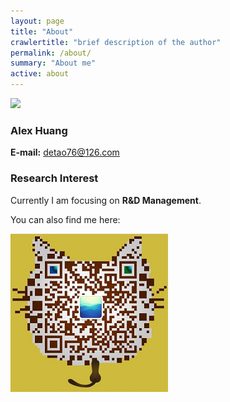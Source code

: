 ```yaml
---
layout: page
title: "About"
crawlertitle: "brief description of the author"
permalink: /about/
summary: "About me"
active: about
---
```


<img name='name_cn' style="width=100px; height:80px;"  src="{{ site.images }}/name_cn.png" />

### Alex Huang

**E-mail:** detao76@126.com


### Research Interest

Currently I am focusing on **R&D Management**.

You can also find me here:

![Alexhuang](/img/wechat_contact.jpg)
